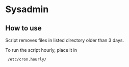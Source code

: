 # Sysadmin

## How to use
Script removes files in listed directory older than 3 days.

To run the script hourly, place it in 

```
 /etc/cron.hourly/
```

